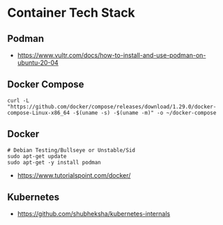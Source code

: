 # Container Tech Stack

## Podman
- https://www.vultr.com/docs/how-to-install-and-use-podman-on-ubuntu-20-04

## Docker Compose
```
curl -L "https://github.com/docker/compose/releases/download/1.29.0/docker-compose-Linux-x86_64 -$(uname -s) -$(uname -m)" -o ~/docker-compose
```
## Docker
```
# Debian Testing/Bullseye or Unstable/Sid
sudo apt-get update
sudo apt-get -y install podman
```
- https://www.tutorialspoint.com/docker/

## Kubernetes
- https://github.com/shubheksha/kubernetes-internals